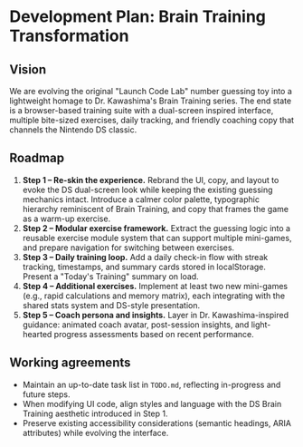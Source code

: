 # Development Plan: Brain Training Transformation

## Vision
We are evolving the original "Launch Code Lab" number guessing toy into a lightweight homage to Dr. Kawashima's Brain Training series. The end state is a browser-based training suite with a dual-screen inspired interface, multiple bite-sized exercises, daily tracking, and friendly coaching copy that channels the Nintendo DS classic.

## Roadmap
1. **Step 1 – Re-skin the experience.** Rebrand the UI, copy, and layout to evoke the DS dual-screen look while keeping the existing guessing mechanics intact. Introduce a calmer color palette, typographic hierarchy reminiscent of Brain Training, and copy that frames the game as a warm-up exercise.
2. **Step 2 – Modular exercise framework.** Extract the guessing logic into a reusable exercise module system that can support multiple mini-games, and prepare navigation for switching between exercises.
3. **Step 3 – Daily training loop.** Add a daily check-in flow with streak tracking, timestamps, and summary cards stored in localStorage. Present a "Today's Training" summary on load.
4. **Step 4 – Additional exercises.** Implement at least two new mini-games (e.g., rapid calculations and memory matrix), each integrating with the shared stats system and DS-style presentation.
5. **Step 5 – Coach persona and insights.** Layer in Dr. Kawashima-inspired guidance: animated coach avatar, post-session insights, and light-hearted progress assessments based on recent performance.

## Working agreements
- Maintain an up-to-date task list in `TODO.md`, reflecting in-progress and future steps.
- When modifying UI code, align styles and language with the DS Brain Training aesthetic introduced in Step 1.
- Preserve existing accessibility considerations (semantic headings, ARIA attributes) while evolving the interface.
